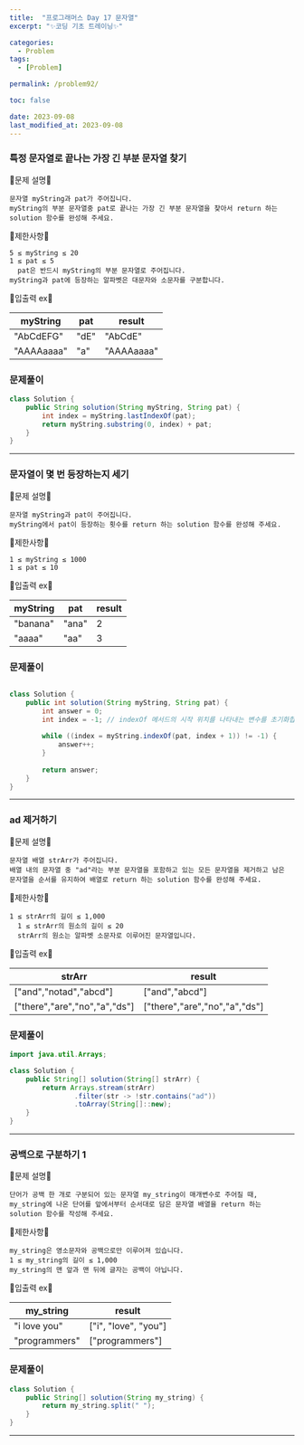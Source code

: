 ```yaml
---
title:  "프로그래머스 Day 17 문자열"
excerpt: "✨코딩 기초 트레이닝✨"

categories:
  - Problem
tags:
  - [Problem]

permalink: /problem92/

toc: false

date: 2023-09-08
last_modified_at: 2023-09-08
---
```


### 특정 문자열로 끝나는 가장 긴 부분 문자열 찾기

💫문제 설명💫

```
문자열 myString과 pat가 주어집니다.
myString의 부분 문자열중 pat로 끝나는 가장 긴 부분 문자열을 찾아서 return 하는 solution 함수를 완성해 주세요.
```

💫제한사항💫

```
5 ≤ myString ≤ 20
1 ≤ pat ≤ 5
  pat은 반드시 myString의 부분 문자열로 주어집니다.
myString과 pat에 등장하는 알파벳은 대문자와 소문자를 구분합니다.
```

💫입출력 ex💫

|myString|pat|result|
|---|---|---|
|"AbCdEFG"|"dE"|"AbCdE"|
|"AAAAaaaa"|"a"|"AAAAaaaa"|

### 문제풀이

```java
class Solution {
    public String solution(String myString, String pat) {
        int index = myString.lastIndexOf(pat);
        return myString.substring(0, index) + pat;
    }
}
```

<hr>

### 문자열이 몇 번 등장하는지 세기

💫문제 설명💫

```
문자열 myString과 pat이 주어집니다.
myString에서 pat이 등장하는 횟수를 return 하는 solution 함수를 완성해 주세요.
```

💫제한사항💫

```
1 ≤ myString ≤ 1000
1 ≤ pat ≤ 10
```

💫입출력 ex💫

|myString|pat|result|
|---|---|---|
|"banana"|"ana"|2|
|"aaaa"|"aa"|3|

### 문제풀이

```java

class Solution {
    public int solution(String myString, String pat) {
        int answer = 0;
        int index = -1; // indexOf 메서드의 시작 위치를 나타내는 변수를 초기화합니다.
        
        while ((index = myString.indexOf(pat, index + 1)) != -1) {
            answer++; 
        }
        
        return answer;
    }
}
```

<hr>

### ad 제거하기

💫문제 설명💫

```
문자열 배열 strArr가 주어집니다.
배열 내의 문자열 중 "ad"라는 부분 문자열을 포함하고 있는 모든 문자열을 제거하고 남은 문자열을 순서를 유지하여 배열로 return 하는 solution 함수를 완성해 주세요.
```

💫제한사항💫

```
1 ≤ strArr의 길이 ≤ 1,000
  1 ≤ strArr의 원소의 길이 ≤ 20
  strArr의 원소는 알파벳 소문자로 이루어진 문자열입니다.
```

💫입출력 ex💫

|strArr|result|
|---|---|
|["and","notad","abcd"]|["and","abcd"]|
|["there","are","no","a","ds"]|["there","are","no","a","ds"]|

### 문제풀이

```java
import java.util.Arrays;

class Solution {
    public String[] solution(String[] strArr) {
        return Arrays.stream(strArr)
                .filter(str -> !str.contains("ad"))
                .toArray(String[]::new);
    }
}
```

<hr>

### 공백으로 구분하기 1

💫문제 설명💫

```
단어가 공백 한 개로 구분되어 있는 문자열 my_string이 매개변수로 주어질 때,
my_string에 나온 단어를 앞에서부터 순서대로 담은 문자열 배열을 return 하는 solution 함수를 작성해 주세요.
```

💫제한사항💫

```
my_string은 영소문자와 공백으로만 이루어져 있습니다.
1 ≤ my_string의 길이 ≤ 1,000
my_string의 맨 앞과 맨 뒤에 글자는 공백이 아닙니다.
```

💫입출력 ex💫

|my_string|result|
|---|---|
|"i love you"|["i", "love", "you"]|
|"programmers"|["programmers"]|

### 문제풀이

```java
class Solution {
    public String[] solution(String my_string) {
        return my_string.split(" ");
    }
}
```

<hr>
